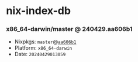 # nix-index-db
### x86_64-darwin/master @ 240429.aa606b1
- Nixpkgs: `master`@[`aa606b1`](https://github.com/NixOS/nixpkgs/commit/aa606b10cc142ada35360bb0b2218cbf57a27cf3)
- Platform: `x86_64-darwin`
- Date: `20240429013059`
